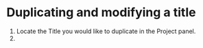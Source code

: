 # Duplicating and modifying a title

1. Locate the Title you would like to duplicate in the Project panel.
2. 